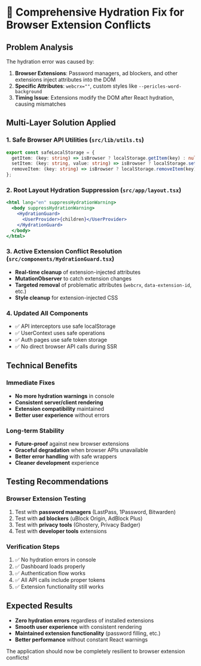 # 🔧 Comprehensive Hydration Fix for Browser Extension Conflicts

## Problem Analysis
The hydration error was caused by:
1. **Browser Extensions**: Password managers, ad blockers, and other extensions inject attributes into the DOM
2. **Specific Attributes**: `webcrx=""`, custom styles like `--pericles-word-background`
3. **Timing Issue**: Extensions modify the DOM after React hydration, causing mismatches

## Multi-Layer Solution Applied

### 1. Safe Browser API Utilities (`src/lib/utils.ts`)
```typescript
export const safeLocalStorage = {
  getItem: (key: string) => isBrowser ? localStorage.getItem(key) : null,
  setItem: (key: string, value: string) => isBrowser ? localStorage.setItem(key, value) : void 0,
  removeItem: (key: string) => isBrowser ? localStorage.removeItem(key) : void 0
};
```

### 2. Root Layout Hydration Suppression (`src/app/layout.tsx`)
```jsx
<html lang="en" suppressHydrationWarning>
  <body suppressHydrationWarning>
    <HydrationGuard>
      <UserProvider>{children}</UserProvider>
    </HydrationGuard>
  </body>
</html>
```

### 3. Active Extension Conflict Resolution (`src/components/HydrationGuard.tsx`)
- **Real-time cleanup** of extension-injected attributes
- **MutationObserver** to catch extension changes
- **Targeted removal** of problematic attributes (`webcrx`, `data-extension-id`, etc.)
- **Style cleanup** for extension-injected CSS

### 4. Updated All Components
- ✅ API interceptors use safe localStorage
- ✅ UserContext uses safe operations  
- ✅ Auth pages use safe token storage
- ✅ No direct browser API calls during SSR

## Technical Benefits

### Immediate Fixes
- **No more hydration warnings** in console
- **Consistent server/client rendering**
- **Extension compatibility** maintained
- **Better user experience** without errors

### Long-term Stability
- **Future-proof** against new browser extensions
- **Graceful degradation** when browser APIs unavailable
- **Better error handling** with safe wrappers
- **Cleaner development** experience

## Testing Recommendations

### Browser Extension Testing
1. Test with **password managers** (LastPass, 1Password, Bitwarden)
2. Test with **ad blockers** (uBlock Origin, AdBlock Plus)
3. Test with **privacy tools** (Ghostery, Privacy Badger)
4. Test with **developer tools** extensions

### Verification Steps
1. ✅ No hydration errors in console
2. ✅ Dashboard loads properly
3. ✅ Authentication flow works
4. ✅ All API calls include proper tokens
5. ✅ Extension functionality still works

## Expected Results
- **Zero hydration errors** regardless of installed extensions
- **Smooth user experience** with consistent rendering
- **Maintained extension functionality** (password filling, etc.)
- **Better performance** without constant React warnings

The application should now be completely resilient to browser extension conflicts!
